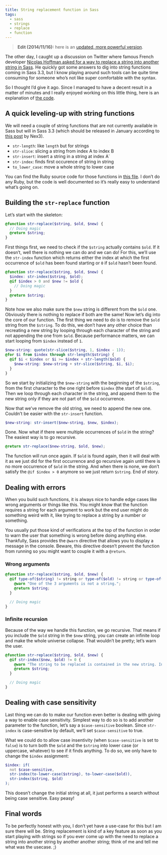 ```yaml
---
title: String replacement function in Sass
tags:
  - sass
  - strings
  - replace
  - function
---
```


> **Edit (2014/11/16):** here is an [updated, more powerful version](https://sassmeister.com/gist/1b4f2da5527830088e4d).

The other day, I caught up a discussion on Twitter where famous French developer [Nicolas Hoffman asked for a way to replace a string into another string in Sass](https://twitter.com/Nico3333fr/status/420557471745179648). He quickly got some answers to dig into string functions coming in Sass 3.3, but I know playing around such tools can be quite time consuming for someone who’s not like super comfortable with the syntax.

So I thought I’d give it ago. Since I managed to have a decent result in a matter of minutes and I really enjoyed working on this little thing, here is an explanation of [the code](https://sassmeister.com/gist/8300738).

## A quick leveling-up with string functions

We will need a couple of string functions that are not currently available in Sass but will in Sass 3.3 (which should be released in January according to [this post](https://gist.github.com/nex3/8050187) by Nex3).

* `str-length`: like `length` but for strings
* `str-slice`: slicing a string from index A to index B
* `str-insert`: insert a string in a string at index A`
* `str-index`: finds first occurence of string in string
* `to_lower_case`: move a whole string to lower case

You can find the Ruby source code for those functions in [this file](https://github.com/chriseppstein/sass/blob/string_functions/lib/sass/script/functions.rb). I don’t do any Ruby, but the code is well documented so it’s really easy to understand what’s going on.

## Building the `str-replace` function

Let’s start with the skeleton:

```scss
@function str-replace($string, $old, $new) {
  // Doing magic
  @return $string;
}
```

First things first, we need to check if the `$string` actually contains `$old`. If it doesn’t, well there is nothing we can do and we can do! For this, we’ll use the `str-index` function which returns either the index at which the first occurrence of `$old` has been found starting or `0` if `$old` hasn’t been found.

```scss
@function str-replace($string, $old, $new) {
  $index: str-index($string, $old);
  @if $index > 0 and $new != $old {
    // Doing magic
  }
  @return $string;
}
```

Note how we also make sure the `$new` string is different from the `$old` one. Obviously there is nothing to replace if both are the same! Now let’s dig into the core of our function. The first thing we need to do is to remove the `$old` string from the `$string`. To do this, we don’t have any other choice than recreating a new string by looping through each character of the string and not appending the one from `$old`. Because performance matters, we can start looping from `$index` instead of `1`.

```scss
$new-string: quote(str-slice($string, 1, $index - 1));
@for $i from $index through str-length($string) {
  @if $i < $index or $i >= $index + str-length($old) {
    $new-string: $new-string + str-slice($string, $i, $i);
  }
}
```

So we start by initializing the `$new-string` with the beginning of the `$string`, from the first character to the one right before `$index` (the start of `$old`). Then we loop through each character in the string, and append them to the new string only if they are not part of the `$old` occurrence.

Now that we’ve remove the old string, we need to append the new one. Couldn’t be easier with the `str-insert` function.

```scss
$new-string: str-insert($new-string, $new, $index);
```

Done. Now what if there were multiple occurrences of `$old` in the string? The easiest way is to go recursive.

```scss
@return str-replace($new-string, $old, $new);
```

The function will run once again. If `$old` is found again, then it will deal with it as we just did for the first occurrence and go recursive again until there is no more occurrence of `$old` in the string. And when there is none, we don’t satisfy the `@if $index > 0` anymore so we just return `$string`. End of story.

## Dealing with errors

When you build such functions, it is always nice to handle edge cases like wrong arguments or things like this. You might know that the function requires a string for each argument to work but the end user might do something weird with it, like trying to replace a string by a number or something.

You usually put those kind of verifications at the top of the function in order to warn the user that something is wrong before doing anything else. Thankfully, Sass provides the `@warn` directive that allows you to display a message in the console. Beware, this directive doesn’t prevent the function from running so you might want to couple it with a `@return`.

### Wrong arguments

```scss
@function str-replace($string, $old, $new) {
  @if type-of($string) != string or type-of($old) != string or type-of($new) != string {
    @warn "One of the 3 arguments is not a string.";
    @return $string;
  }

  // Doing magic
}
```

### Infinite recursion

Because of the way we handle this function, we go recursive. That means if you include the `$old` string in the `$new` string, you can create an infinite loop and make the whole universe collapse. That wouldn’t be pretty; let’s warn the user.

```scss
@function str-replace($string, $old, $new) {
  @if str-index($new, $old) != 0 {
    @warn "The string to be replaced is contained in the new string. Infinite recursion avoided.";
    @return $string;
  }

  // Doing magic
}
```

## Dealing with case sensitivity

Last thing we can do to make our function even better is dealing with giving a way to enable case sensitivity. Simplest way to do so is to add another parameter to the function, let’s say a `$case-sensitive` boolean. Since `str-index` is case-sensitive by default, we’ll set `$case-sensitive` to true.

What we could do to allow case insentivity (when `$case-sensitive` is set to `false`) is to turn both the `$old` and the `$string` into lower case (or uppercase, whatever) to see if it finds anything. To do so, we only have to change the `$index` assignment:

```scss
$index: if(
  not $case-sensitive,
  str-index(to-lower-case($string), to-lower-case($old)),
  str-index($string, $old)
);
```

This doesn’t change the initial string at all, it just performs a search without being case sensitive. Easy peasy!

## Final words

To be perfectly honest with you, I don’t yet have a use-case for this but I am sure there will be. String replacement is kind of a key feature as soon as you start playing with strings so if you ever come up with the need to replace a string into another string by another another string; think of me and tell me what was the usecase. ;)
